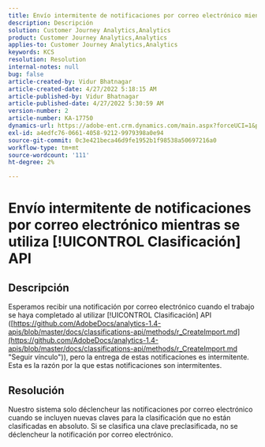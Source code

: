 ```yaml
---
title: Envío intermitente de notificaciones por correo electrónico mientras se utiliza [!UICONTROL Clasificación] API
description: Descripción
solution: Customer Journey Analytics,Analytics
product: Customer Journey Analytics,Analytics
applies-to: Customer Journey Analytics,Analytics
keywords: KCS
resolution: Resolution
internal-notes: null
bug: false
article-created-by: Vidur Bhatnagar
article-created-date: 4/27/2022 5:18:15 AM
article-published-by: Vidur Bhatnagar
article-published-date: 4/27/2022 5:30:59 AM
version-number: 2
article-number: KA-17750
dynamics-url: https://adobe-ent.crm.dynamics.com/main.aspx?forceUCI=1&pagetype=entityrecord&etn=knowledgearticle&id=cb09486d-e9c5-ec11-a7b6-0022480a10ee
exl-id: a4edfc76-0661-4058-9212-9979398a0e94
source-git-commit: 0c3e421beca46d9fe1952b1f98538a50697216a0
workflow-type: tm+mt
source-wordcount: '111'
ht-degree: 2%

---
```


# Envío intermitente de notificaciones por correo electrónico mientras se utiliza [!UICONTROL Clasificación] API

## Descripción


Esperamos recibir una notificación por correo electrónico cuando el trabajo se haya completado al utilizar [!UICONTROL Clasificación] API ([https://github.com/AdobeDocs/analytics-1.4-apis/blob/master/docs/classifications-api/methods/r_CreateImport.md](https://github.com/AdobeDocs/analytics-1.4-apis/blob/master/docs/classifications-api/methods/r_CreateImport.md "Seguir vínculo")), pero la entrega de estas notificaciones es intermitente. Esta es la razón por la que estas notificaciones son intermitentes.


## Resolución


Nuestro sistema solo déclencheur las notificaciones por correo electrónico cuando se incluyen nuevas claves para la clasificación que no están clasificadas en absoluto. Si se clasifica una clave preclasificada, no se déclencheur la notificación por correo electrónico.
